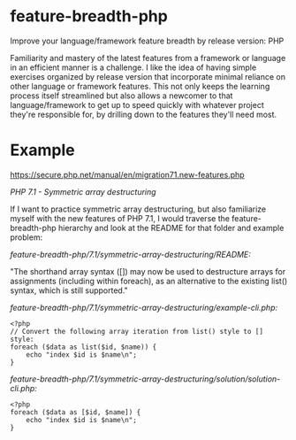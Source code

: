 # feature-breadth-php
Improve your language/framework feature breadth by release version: PHP

Familiarity and mastery of the latest features from a framework or language in an efficient manner is a challenge. I like the idea of having simple exercises organized by release version that incorporate minimal reliance on other language or framework features. This not only keeps the learning process itself streamlined but also allows a newcomer to that language/framework to get up to speed quickly with whatever project they're responsible for, by drilling down to the features they'll need most.

# Example
https://secure.php.net/manual/en/migration71.new-features.php

_PHP 7.1 - Symmetric array destructuring_

If I want to practice symmetric array destructuring, but also familiarize myself with the new features of PHP 7.1, I would traverse the feature-breadth-php hierarchy and look at the README for that folder and example problem:

_feature-breadth-php/7.1/symmetric-array-destructuring/README:_

"The shorthand array syntax ([]) may now be used to destructure arrays for assignments (including within foreach), as an alternative to the existing list() syntax, which is still supported."

_feature-breadth-php/7.1/symmetric-array-destructuring/example-cli.php:_

```
<?php
// Convert the following array iteration from list() style to [] style:
foreach ($data as list($id, $name)) {
    echo "index $id is $name\n";    
}
```

_feature-breadth-php/7.1/symmetric-array-destructuring/solution/solution-cli.php:_

```
<?php
foreach ($data as [$id, $name]) {
    echo "index $id is $name\n";    
}
